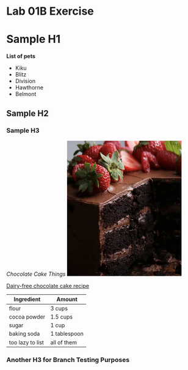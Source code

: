 # Lab 01B Exercise

# Sample H1

**List of pets**
* Kiku
* Blitz
* Division
* Hawthorne
* Belmont

## Sample H2


### Sample H3

_Chocolate Cake Things_
![](./images/cake.png)

[Dairy-free chocolate cake recipe](https://tasty.co/recipe/fudgiest-dairy-free-chocolate-cake)

Ingredient|Amount
---|---
flour | 3 cups
cocoa powder | 1.5 cups
sugar | 1 cup
baking soda | 1 tablespoon
too lazy to list | all of them

### Another H3 for Branch Testing Purposes
